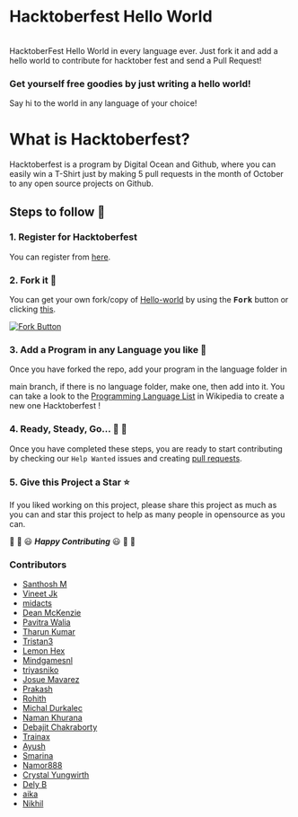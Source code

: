 # Hacktoberfest Hello World

<br/>
HacktoberFest Hello World in every language ever.
Just fork it and add a hello world to contribute for hacktober fest and send a Pull Request!

### Get yourself free goodies by just writing a hello world!
Say hi to the world in any language of your choice!


# What is Hacktoberfest?
Hacktoberfest is a program by Digital Ocean and Github, where you can easily win a T-Shirt just by making 5 pull requests in the month of October to any open source projects on Github.

## Steps to follow :scroll:

### 1. Register for Hacktoberfest
You can register from [here](https://hacktoberfest.digitalocean.com).

### 2. Fork it :fork_and_knife:

You can get your own fork/copy of [Hello-world](https://github.com/piyush97/Hacktoberfest) by using the <kbd><b>Fork</b></kbd></a> button or clicking [this](https://github.com/piyush97/Hacktoberfest/).

 [![Fork Button](https://help.github.com/assets/images/help/repository/fork_button.jpg)](https://github.com/piyush97/Hacktoberfest)

### 3. Add a Program in any Language you like :rabbit2:

Once you have forked the repo, add your program in the language folder in

main branch, if there is no language folder, make one, then add into it.
You can take a look to the [Programming Language List](https://en.wikipedia.org/wiki/List_of_programming_languages) in Wikipedia to create a new one Hacktoberfest !

### 4. Ready, Steady, Go... :turtle: :rabbit2:

Once you have completed these steps, you are ready to start contributing
by checking our `Help Wanted` issues and creating [pull requests](https://github.com/piyush97/Hacktoberfest/pulls).

### 5. Give this Project a Star :star:

If you liked working on this project, please share this project as much
as you can and star this project to help as many people in opensource as you can.


:tada: :confetti_ball: :smiley: _**Happy Contributing**_ :smiley: :confetti_ball: :tada:

### Contributors
- [Santhosh M](https://github.com/santhosh15lm)
- [Vineet Jk](https://github.com/vineetjk)
- [midacts](https://github.com/midacts)
- [Dean McKenzie](https://github.com/tuxhedoh)
- [Pavitra Walia](https://github.com/pavitrawalia)
- [Tharun Kumar](https://github.com/tharun634)
- [Tristan3](https://github.com/Tristan3)
- [Lemon Hex](https://github.com/LemonHex)
- [Mindgamesnl](https://github.com/Mindgamesnl)
- [triyasniko](https://github.com/triyasniko)
- [Josue Mavarez](https://github.com/jMavarez)
- [Prakash](https://github.com/Prakash3008)
- [Rohith](https://github.com/RohithS001)
- [Michal Durkalec](https://github.com/mehowthe)
- [Naman Khurana](https://github.com/NamanKhurana)
- [Debajit Chakraborty](https://github.com/debajit15kgp)
- [Trainax](https://github.com/Trainax)
- [Ayush](https://github.com/ayush1612)
- [Smarina](https://github.com/Smarina)
- [Namor888](https://github.com/Namor888)
- [Crystal Yungwirth](https://github.com/crystal-dawn)
- [Dely B](https://github.com/delyB)
- [aika](https://github.com/redpfire)
- [Nikhil](https://github.com/NikhilAgrawal3012)
